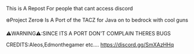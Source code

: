 This is A Repost For people that cant
access discord

❄️Project Zero❄️ Is A Port of the TACZ for Java on to bedrock with cool guns


⚠️WARNING⚠️:SINCE ITS A PORT DON'T COMPLAIN THERES BUGS

CREDITS:Aleos,Edmonthegamer etc....
https://discord.gg/SmXAzHHq
